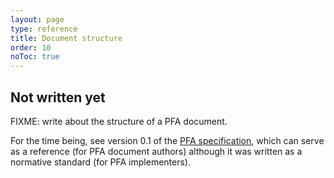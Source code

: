 ```yaml
---
layout: page
type: reference
title: Document structure
order: 10
noToc: true
---
```


## Not written yet

FIXME: write about the structure of a PFA document.

For the time being, see version 0.1 of the [PFA specification](http://github.com/scoringengine/pfa/blob/master/pfa-specification.pdf?raw=true), which can serve as a reference (for PFA document authors) although it was written as a normative standard (for PFA implementers).

